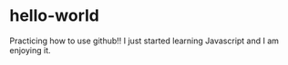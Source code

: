 # hello-world

Practicing how to use github!!
I just started learning Javascript and I am enjoying it.
